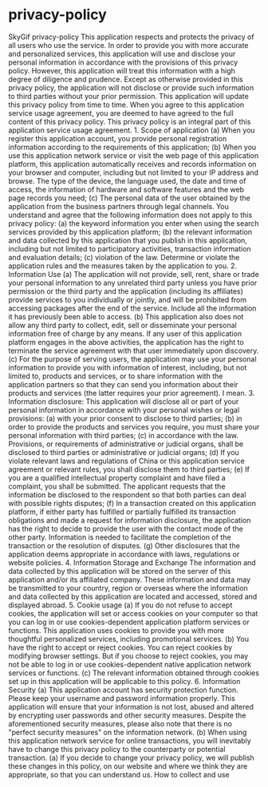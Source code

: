 # privacy-policy
SkyGif privacy-policy
This application respects and protects the privacy of all users who use the service. In order to provide you with more accurate and personalized services, this application will use and disclose your personal information in accordance with the provisions of this privacy policy. However, this application will treat this information with a high degree of diligence and prudence. Except as otherwise provided in this privacy policy, the application will not disclose or provide such information to third parties without your prior permission. This application will update this privacy policy from time to time. When you agree to this application service usage agreement, you are deemed to have agreed to the full content of this privacy policy. This privacy policy is an integral part of this application service usage agreement. 1. Scope of application (a) When you register this application account, you provide personal registration information according to the requirements of this application; (b) When you use this application network service or visit the web page of this application platform, this application automatically receives and records information on your browser and computer, including but not limited to your IP address and browse. The type of the device, the language used, the date and time of access, the information of hardware and software features and the web page records you need; (c) The personal data of the user obtained by the application from the business partners through legal channels. You understand and agree that the following information does not apply to this privacy policy: (a) the keyword information you enter when using the search services provided by this application platform; (b) the relevant information and data collected by this application that you publish in this application, including but not limited to participatory activities, transaction information and evaluation details; (c) violation of the law. Determine or violate the application rules and the measures taken by the application to you. 2. Information Use (a) The application will not provide, sell, rent, share or trade your personal information to any unrelated third party unless you have prior permission or the third party and the application (including its affiliates) provide services to you individually or jointly, and will be prohibited from accessing packages after the end of the service. Include all the information it has previously been able to access. (b) This application also does not allow any third party to collect, edit, sell or disseminate your personal information free of charge by any means. If any user of this application platform engages in the above activities, the application has the right to terminate the service agreement with that user immediately upon discovery. (c) For the purpose of serving users, the application may use your personal information to provide you with information of interest, including, but not limited to, products and services, or to share information with the application partners so that they can send you information about their products and services (the latter requires your prior agreement). I mean. 3. Information disclosure: This application will disclose all or part of your personal information in accordance with your personal wishes or legal provisions: (a) with your prior consent to disclose to third parties; (b) in order to provide the products and services you require, you must share your personal information with third parties; (c) in accordance with the law. Provisions, or requirements of administrative or judicial organs, shall be disclosed to third parties or administrative or judicial organs; (d) If you violate relevant laws and regulations of China or this application service agreement or relevant rules, you shall disclose them to third parties; (e) If you are a qualified intellectual property complaint and have filed a complaint, you shall be submitted. The applicant requests that the information be disclosed to the respondent so that both parties can deal with possible rights disputes; (f) In a transaction created on this application platform, if either party has fulfilled or partially fulfilled its transaction obligations and made a request for information disclosure, the application has the right to decide to provide the user with the contact mode of the other party. Information is needed to facilitate the completion of the transaction or the resolution of disputes. (g) Other disclosures that the application deems appropriate in accordance with laws, regulations or website policies. 4. Information Storage and Exchange The information and data collected by this application will be stored on the server of this application and/or its affiliated company. These information and data may be transmitted to your country, region or overseas where the information and data collected by this application are located and accessed, stored and displayed abroad. 5. Cookie usage (a) If you do not refuse to accept cookies, the application will set or access cookies on your computer so that you can log in or use cookies-dependent application platform services or functions. This application uses cookies to provide you with more thoughtful personalized services, including promotional services. (b) You have the right to accept or reject cookies. You can reject cookies by modifying browser settings. But if you choose to reject cookies, you may not be able to log in or use cookies-dependent native application network services or functions. (c) The relevant information obtained through cookies set up in this application will be applicable to this policy. 6. Information Security (a) This application account has security protection function. Please keep your username and password information properly. This application will ensure that your information is not lost, abused and altered by encrypting user passwords and other security measures. Despite the aforementioned security measures, please also note that there is no "perfect security measures" on the information network. (b) When using this application network service for online transactions, you will inevitably have to change this privacy policy to the counterparty or potential transaction. (a) If you decide to change your privacy policy, we will publish these changes in this policy, on our website and where we think they are appropriate, so that you can understand us. How to collect and use
